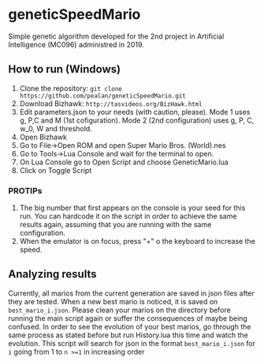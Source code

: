 # geneticSpeedMario

Simple genetic algorithm developed for the 2nd project in Artificial Intelligence (MC096) administred in 2019.

## How to run (Windows)
1. Clone the repository: `git clone https://github.com/pealan/geneticSpeedMario.git`
2. Download Bizhawk: `http://tasvideos.org/BizHawk.html`
3. Edit parameters.json to your needs (with caution, please). Mode 1 uses g, P,C and M (1st cofiguration). Mode 2 (2nd configuration) uses g, P, C, w_0, W and threshold.
4. Open Bizhawk
5. Go to File->Open ROM and open Super Mario Bros. (World).nes
6. Go to Tools->Lua Console and wait for the terminal to open.
7. On Lua Console go to Open Script and choose GeneticMario.lua 
8. Click on Toggle Script

### PROTIPs
1. The big number that first appears on the console is your seed for this run. You can hardcode it on the script in order to achieve the same results again, assuming that you are running with the same configuration.
2. When the emulator is on focus, press "+" o the keyboard to increase the speed.

## Analyzing results
Currently, all marios from the current generation are saved in json files after they are tested. When a new best mario is noticed, it is saved on `best_mario_i.json`. Please clean your marios on the directory before running the main script again or suffer the consequences of maybe being confused. In order to see the evolution of your best marios, go through the same process as stated before but run History.lua this time and watch the evolution. This script will search for json in the format `best_mario_i.json` for `i` going from 1 to `n >=1` in increasing order
